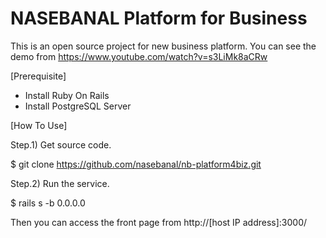 # NASEBANAL Platform for Business

This is an open source project for new business platform.
You can see the demo from https://www.youtube.com/watch?v=s3LiMk8aCRw


[Prerequisite]

* Install Ruby On Rails
* Install PostgreSQL Server


[How To Use]

Step.1) Get source code.

 $ git clone https://github.com/nasebanal/nb-platform4biz.git

Step.2) Run the service.

 $ rails s -b 0.0.0.0

Then you can access the front page from http://[host IP address]:3000/
